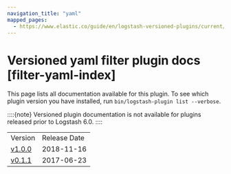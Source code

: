 ```yaml
---
navigation_title: "yaml"
mapped_pages:
  - https://www.elastic.co/guide/en/logstash-versioned-plugins/current/filter-yaml-index.html
---
```


# Versioned yaml filter plugin docs [filter-yaml-index]


This page lists all documentation available for this plugin.  To see which plugin version you have installed, run `bin/logstash-plugin list --verbose`.

::::{note}
Versioned plugin documentation is not available for plugins released prior to Logstash 6.0.
::::


|     |     |
| --- | --- |
| Version | Release Date |
| [v1.0.0](v1-0-0-plugins-filters-yaml.md) | 2018-11-16 |
| [v0.1.1](v0-1-1-plugins-filters-yaml.md) | 2017-06-23 |



